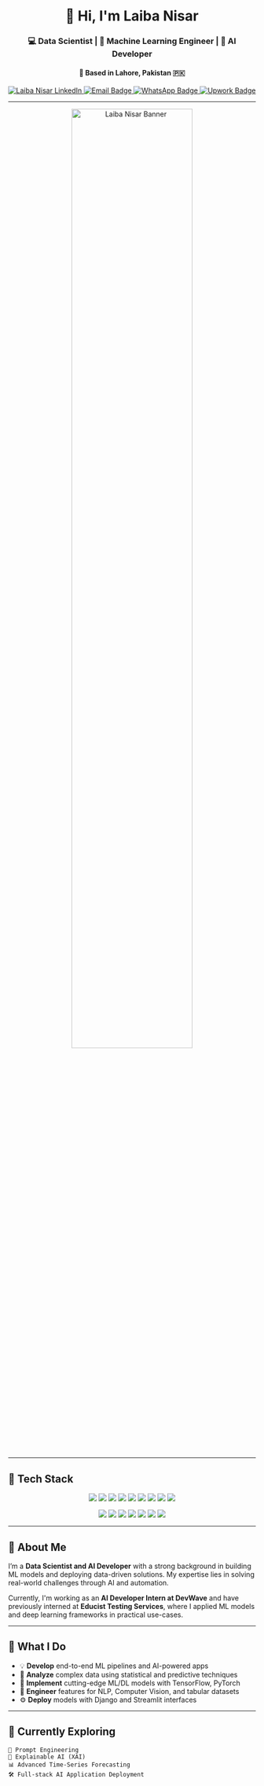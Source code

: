 <h1 align="center">👋 Hi, I'm Laiba Nisar</h1>
<h3 align="center">💻 Data Scientist | 🧠 Machine Learning Engineer | 🤖 AI Developer</h3>
<h4 align="center">📍 Based in Lahore, Pakistan 🇵🇰</h4>

<p align="center">
  <a href="https://www.linkedin.com/in/laiba-nisar-datascientist" target="_blank">
    <img src="https://img.shields.io/badge/LinkedIn-Laiba%20Nisar-blue?style=for-the-badge&logo=linkedin" alt="Laiba Nisar LinkedIn">
  </a>
  <a href="mailto:laibaahmed541@gmail.com">
    <img src="https://img.shields.io/badge/Email-laibaahmed541@gmail.com-D14836?style=for-the-badge&logo=gmail&logoColor=white" alt="Email Badge"/>
  </a>
  <a href="https://wa.me/+923079500780" target="_blank">
    <img src="https://img.shields.io/badge/WhatsApp-+92 307 9500780-25D366?style=for-the-badge&logo=whatsapp&logoColor=white" alt="WhatsApp Badge"/>
  </a>
  <a href="https://www.upwork.com/freelancers/~01f633fc8f9afbc419" target="_blank">
    <img src="https://img.shields.io/badge/Upwork-Hire%20Me-6FDA44?style=for-the-badge&logo=upwork&logoColor=white" alt="Upwork Badge"/>
  </a>
</p>

---

<div align="center">
  <img src="WhatsApp Image 2025-03-27 at 7.31.14 PM.jpeg" alt="Laiba Nisar Banner" style="width: 70%; border-radius: 10px;">
</div>

---

## 🧰 Tech Stack

<p align="center">
  <img src="https://img.shields.io/badge/Python-3776AB?style=for-the-badge&logo=python&logoColor=white"/>
  <img src="https://img.shields.io/badge/TensorFlow-FF6F00?style=for-the-badge&logo=TensorFlow&logoColor=white"/>
  <img src="https://img.shields.io/badge/PyTorch-EE4C2C?style=for-the-badge&logo=pytorch&logoColor=white"/>
  <img src="https://img.shields.io/badge/Scikit--Learn-F7931E?style=for-the-badge&logo=scikit-learn&logoColor=white"/>
  <img src="https://img.shields.io/badge/Keras-D00000?style=for-the-badge&logo=keras&logoColor=white"/>
  <img src="https://img.shields.io/badge/NumPy-013243?style=for-the-badge&logo=numpy&logoColor=white"/>
  <img src="https://img.shields.io/badge/Pandas-150458?style=for-the-badge&logo=pandas&logoColor=white"/>
  <img src="https://img.shields.io/badge/Matplotlib-11557C?style=for-the-badge&logo=matplotlib&logoColor=white"/>
  <img src="https://img.shields.io/badge/OpenCV-27338e?style=for-the-badge&logo=opencv&logoColor=white"/>
</p>

<p align="center">
  <img src="https://img.shields.io/badge/NLP-yellow?style=for-the-badge&logo=huggingface&logoColor=black"/>
  <img src="https://img.shields.io/badge/Computer_Vision-E34F26?style=for-the-badge&logo=opencv&logoColor=white"/>
  <img src="https://img.shields.io/badge/MongoDB-47A248?style=for-the-badge&logo=mongodb&logoColor=white"/>
  <img src="https://img.shields.io/badge/Django-092E20?style=for-the-badge&logo=django&logoColor=white"/>
  <img src="https://img.shields.io/badge/HTML-E34F26?style=for-the-badge&logo=html5&logoColor=white"/>
  <img src="https://img.shields.io/badge/CSS-1572B6?style=for-the-badge&logo=css3&logoColor=white"/>
  <img src="https://img.shields.io/badge/JavaScript-F7DF1E?style=for-the-badge&logo=javascript&logoColor=black"/>
</p>

---

## 🚀 About Me

I’m a **Data Scientist and AI Developer** with a strong background in building ML models and deploying data-driven solutions. My expertise lies in solving real-world challenges through AI and automation.

Currently, I'm working as an **AI Developer Intern at DevWave** and have previously interned at **Educist Testing Services**, where I applied ML models and deep learning frameworks in practical use-cases.

---

## 🧠 What I Do

- 💡 **Develop** end-to-end ML pipelines and AI-powered apps
- 🧪 **Analyze** complex data using statistical and predictive techniques
- 🧠 **Implement** cutting-edge ML/DL models with TensorFlow, PyTorch
- 📝 **Engineer** features for NLP, Computer Vision, and tabular datasets
- ⚙️ **Deploy** models with Django and Streamlit interfaces

---

## 🌱 Currently Exploring

```text
📘 Prompt Engineering
🧠 Explainable AI (XAI)
📊 Advanced Time-Series Forecasting
🛠️ Full-stack AI Application Deployment
